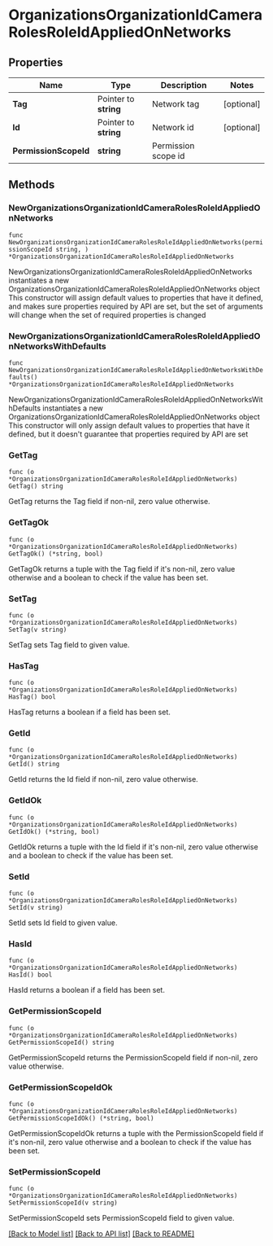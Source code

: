 # OrganizationsOrganizationIdCameraRolesRoleIdAppliedOnNetworks

## Properties

Name | Type | Description | Notes
------------ | ------------- | ------------- | -------------
**Tag** | Pointer to **string** | Network tag | [optional] 
**Id** | Pointer to **string** | Network id | [optional] 
**PermissionScopeId** | **string** | Permission scope id | 

## Methods

### NewOrganizationsOrganizationIdCameraRolesRoleIdAppliedOnNetworks

`func NewOrganizationsOrganizationIdCameraRolesRoleIdAppliedOnNetworks(permissionScopeId string, ) *OrganizationsOrganizationIdCameraRolesRoleIdAppliedOnNetworks`

NewOrganizationsOrganizationIdCameraRolesRoleIdAppliedOnNetworks instantiates a new OrganizationsOrganizationIdCameraRolesRoleIdAppliedOnNetworks object
This constructor will assign default values to properties that have it defined,
and makes sure properties required by API are set, but the set of arguments
will change when the set of required properties is changed

### NewOrganizationsOrganizationIdCameraRolesRoleIdAppliedOnNetworksWithDefaults

`func NewOrganizationsOrganizationIdCameraRolesRoleIdAppliedOnNetworksWithDefaults() *OrganizationsOrganizationIdCameraRolesRoleIdAppliedOnNetworks`

NewOrganizationsOrganizationIdCameraRolesRoleIdAppliedOnNetworksWithDefaults instantiates a new OrganizationsOrganizationIdCameraRolesRoleIdAppliedOnNetworks object
This constructor will only assign default values to properties that have it defined,
but it doesn't guarantee that properties required by API are set

### GetTag

`func (o *OrganizationsOrganizationIdCameraRolesRoleIdAppliedOnNetworks) GetTag() string`

GetTag returns the Tag field if non-nil, zero value otherwise.

### GetTagOk

`func (o *OrganizationsOrganizationIdCameraRolesRoleIdAppliedOnNetworks) GetTagOk() (*string, bool)`

GetTagOk returns a tuple with the Tag field if it's non-nil, zero value otherwise
and a boolean to check if the value has been set.

### SetTag

`func (o *OrganizationsOrganizationIdCameraRolesRoleIdAppliedOnNetworks) SetTag(v string)`

SetTag sets Tag field to given value.

### HasTag

`func (o *OrganizationsOrganizationIdCameraRolesRoleIdAppliedOnNetworks) HasTag() bool`

HasTag returns a boolean if a field has been set.

### GetId

`func (o *OrganizationsOrganizationIdCameraRolesRoleIdAppliedOnNetworks) GetId() string`

GetId returns the Id field if non-nil, zero value otherwise.

### GetIdOk

`func (o *OrganizationsOrganizationIdCameraRolesRoleIdAppliedOnNetworks) GetIdOk() (*string, bool)`

GetIdOk returns a tuple with the Id field if it's non-nil, zero value otherwise
and a boolean to check if the value has been set.

### SetId

`func (o *OrganizationsOrganizationIdCameraRolesRoleIdAppliedOnNetworks) SetId(v string)`

SetId sets Id field to given value.

### HasId

`func (o *OrganizationsOrganizationIdCameraRolesRoleIdAppliedOnNetworks) HasId() bool`

HasId returns a boolean if a field has been set.

### GetPermissionScopeId

`func (o *OrganizationsOrganizationIdCameraRolesRoleIdAppliedOnNetworks) GetPermissionScopeId() string`

GetPermissionScopeId returns the PermissionScopeId field if non-nil, zero value otherwise.

### GetPermissionScopeIdOk

`func (o *OrganizationsOrganizationIdCameraRolesRoleIdAppliedOnNetworks) GetPermissionScopeIdOk() (*string, bool)`

GetPermissionScopeIdOk returns a tuple with the PermissionScopeId field if it's non-nil, zero value otherwise
and a boolean to check if the value has been set.

### SetPermissionScopeId

`func (o *OrganizationsOrganizationIdCameraRolesRoleIdAppliedOnNetworks) SetPermissionScopeId(v string)`

SetPermissionScopeId sets PermissionScopeId field to given value.



[[Back to Model list]](../README.md#documentation-for-models) [[Back to API list]](../README.md#documentation-for-api-endpoints) [[Back to README]](../README.md)


